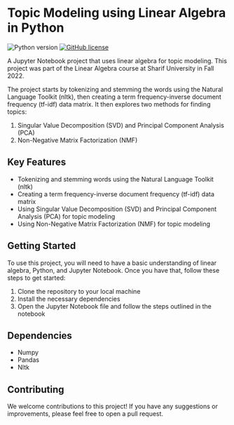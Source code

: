 # Topic Modeling using Linear Algebra in Python

![Python version][python-version]
[![GitHub license](https://img.shields.io/github/license/Naereen/StrapDown.js.svg)](https://github.com/Naereen/StrapDown.js/blob/master/LICENSE)

A Jupyter Notebook project that uses linear algebra for topic modeling. This project was part of the Linear Algebra course at Sharif University in Fall 2022.

The project starts by tokenizing and stemming the words using the Natural Language Toolkit (nltk), then creating a term frequency-inverse document frequency (tf-idf) data matrix. It then explores two methods for finding topics:
1. Singular Value Decomposition (SVD) and Principal Component Analysis (PCA)
2. Non-Negative Matrix Factorization (NMF)

## Key Features
- Tokenizing and stemming words using the Natural Language Toolkit (nltk)
- Creating a term frequency-inverse document frequency (tf-idf) data matrix
- Using Singular Value Decomposition (SVD) and Principal Component Analysis (PCA) for topic modeling
- Using Non-Negative Matrix Factorization (NMF) for topic modeling

## Getting Started
To use this project, you will need to have a basic understanding of linear algebra, Python, and Jupyter Notebook. Once you have that, follow these steps to get started:
1. Clone the repository to your local machine
2. Install the necessary dependencies
3. Open the Jupyter Notebook file and follow the steps outlined in the notebook

## Dependencies
- Numpy
- Pandas
- Nltk

## Contributing
We welcome contributions to this project! If you have any suggestions or improvements, please feel free to open a pull request.

[python-version]: https://img.shields.io/badge/python-3.x-brightgreen.svg
